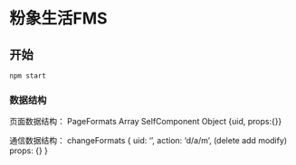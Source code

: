 # 粉象生活FMS 

## 开始

```shell
npm start
```

### 数据结构
页面数据结构：
PageFormats Array<SelfComponent>
SelfComponent Object {uid, props:{}}

通信数据结构：
changeFormats 
{
  uid: ‘’,
  action: ‘d/a/m’, (delete add modify)
  props: {}
}
